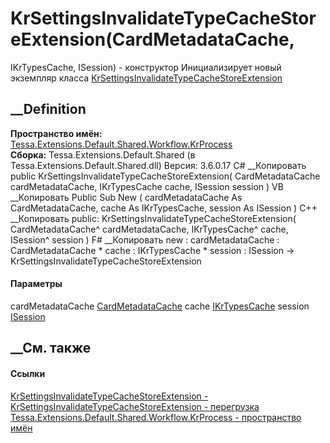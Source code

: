 # KrSettingsInvalidateTypeCacheStoreExtension(CardMetadataCache,
IKrTypesCache, ISession) - конструктор
Инициализирует новый экземпляр класса
[KrSettingsInvalidateTypeCacheStoreExtension](T_Tessa_Extensions_Default_Shared_Workflow_KrProcess_KrSettingsInvalidateTypeCacheStoreExtension.htm)
##  __Definition
 **Пространство имён:**
[Tessa.Extensions.Default.Shared.Workflow.KrProcess](N_Tessa_Extensions_Default_Shared_Workflow_KrProcess.htm)  
 **Сборка:** Tessa.Extensions.Default.Shared (в
Tessa.Extensions.Default.Shared.dll) Версия: 3.6.0.17
C# __Копировать
     public KrSettingsInvalidateTypeCacheStoreExtension(
    	CardMetadataCache cardMetadataCache,
    	IKrTypesCache cache,
    	ISession session
    )
VB __Копировать
     Public Sub New ( 
    	cardMetadataCache As CardMetadataCache,
    	cache As IKrTypesCache,
    	session As ISession
    )
C++ __Копировать
     public:
    KrSettingsInvalidateTypeCacheStoreExtension(
    	CardMetadataCache^ cardMetadataCache, 
    	IKrTypesCache^ cache, 
    	ISession^ session
    )
F# __Копировать
     new : 
            cardMetadataCache : CardMetadataCache * 
            cache : IKrTypesCache * 
            session : ISession -> KrSettingsInvalidateTypeCacheStoreExtension
#### Параметры
cardMetadataCache
[CardMetadataCache](T_Tessa_Cards_Metadata_CardMetadataCache.htm)
cache
[IKrTypesCache](T_Tessa_Extensions_Default_Shared_Workflow_KrProcess_IKrTypesCache.htm)
session [ISession](T_Tessa_Platform_Runtime_ISession.htm)
## __См. также
#### Ссылки
[KrSettingsInvalidateTypeCacheStoreExtension -
](T_Tessa_Extensions_Default_Shared_Workflow_KrProcess_KrSettingsInvalidateTypeCacheStoreExtension.htm)
[KrSettingsInvalidateTypeCacheStoreExtension -
перегрузка](Overload_Tessa_Extensions_Default_Shared_Workflow_KrProcess_KrSettingsInvalidateTypeCacheStoreExtension__ctor.htm)
[Tessa.Extensions.Default.Shared.Workflow.KrProcess - пространство
имён](N_Tessa_Extensions_Default_Shared_Workflow_KrProcess.htm)
